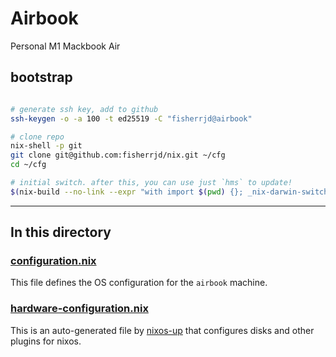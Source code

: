 # Airbook

Personal M1 Mackbook Air

## bootstrap

```bash

# generate ssh key, add to github
ssh-keygen -o -a 100 -t ed25519 -C "fisherrjd@airbook"

# clone repo
nix-shell -p git
git clone git@github.com:fisherrjd/nix.git ~/cfg
cd ~/cfg

# initial switch. after this, you can use just `hms` to update!
$(nix-build --no-link --expr "with import $(pwd) {}; _nix-darwin-switch" --argstr host "airbook")/bin/switch
```

---

## In this directory

### [configuration.nix](./configuration.nix)

This file defines the OS configuration for the `airbook` machine.

### [hardware-configuration.nix](./hardware-configuration.nix)

This is an auto-generated file by [nixos-up](https://github.com/samuela/nixos-up) that configures disks and other plugins for nixos.
